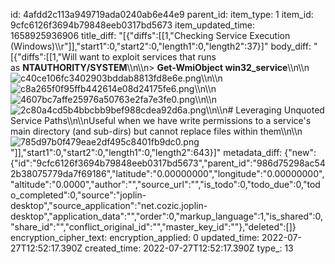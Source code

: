 id: 4afdd2c113a949719ada0240ab6e44e9
parent_id: 
item_type: 1
item_id: 9cfc6126f3694b79848eeb0317bd5673
item_updated_time: 1658925936906
title_diff: "[{\"diffs\":[[1,\"Checking Service Execution (Windows)\\\r\"]],\"start1\":0,\"start2\":0,\"length1\":0,\"length2\":37}]"
body_diff: "[{\"diffs\":[[1,\"Will want to exploit services that runs as **NTAUTHORITY/SYSTEM**\\\n\\\n> **Get-WmiObject win32_service**\\\n\\\n![c40ce106fc3402903bddab8813fd8e6e.png](:/16a568042a6e47a280473547e4fdfefc)\\\n\\\n![c8a265f0f95ffb442614e08d24175fe6.png](:/75ce3120b9f242658f4c39dbca3aa320)\\\n\\\n![4607bc7affe25976a50763e2fa7e3fe0.png](:/e8e67f418db24473b23f75b6bd7b8f83)\\\n\\\n![2c80a4cd5b4bbcbb9bef988cdea92d6a.png](:/ddd73bb0a91549438267960c61fa74e0)\\\n\\\n# Leveraging Unquoted Service Paths\\\n\\\nUseful when we have write permissions to a service's main directory (and sub-dirs) but cannot replace files within them\\\n\\\n![785d97b0f479eae2df495c8401fb9dc0.png](:/f685c86385ff484cad78c0a6d930b869)\"]],\"start1\":0,\"start2\":0,\"length1\":0,\"length2\":643}]"
metadata_diff: {"new":{"id":"9cfc6126f3694b79848eeb0317bd5673","parent_id":"986d75298ac542b38075779da7f69186","latitude":"0.00000000","longitude":"0.00000000","altitude":"0.0000","author":"","source_url":"","is_todo":0,"todo_due":0,"todo_completed":0,"source":"joplin-desktop","source_application":"net.cozic.joplin-desktop","application_data":"","order":0,"markup_language":1,"is_shared":0,"share_id":"","conflict_original_id":"","master_key_id":""},"deleted":[]}
encryption_cipher_text: 
encryption_applied: 0
updated_time: 2022-07-27T12:52:17.390Z
created_time: 2022-07-27T12:52:17.390Z
type_: 13